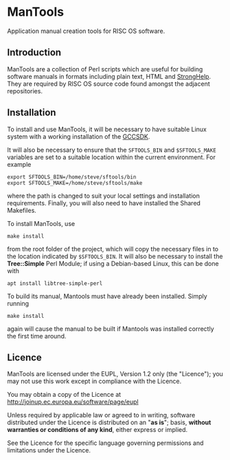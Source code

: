 ManTools
========

Application manual creation tools for RISC OS software.


Introduction
------------

ManTools are a collection of Perl scripts which are useful for building software manuals in formats including plain text, HTML and [StrongHelp](http://www.stronged.iconbar.com/fjg/). They are required by RISC OS source code found amongst the adjacent repositories.


Installation
------------

To install and use ManTools, it will be necessary to have suitable Linux system with a working installation of the [GCCSDK](http://www.riscos.info/index.php/GCCSDK).

It will also be necessary to ensure that the `SFTOOLS_BIN` and `$SFTOOLS_MAKE` variables are set to a suitable location within the current environment. For example

	export SFTOOLS_BIN=/home/steve/sftools/bin
	export SFTOOLS_MAKE=/home/steve/sftools/make

where the path is changed to suit your local settings and installation requirements. Finally, you will also need to have installed the Shared Makefiles.

To install ManTools, use

	make install

from the root folder of the project, which will copy the necessary files in to the location indicated by `$SFTOOLS_BIN`. It will also be necessary to install the **Tree::Simple** Perl Module; if using a Debian-based Linux, this can be done with

	apt install libtree-simple-perl

To build its manual, Mantools must have already been installed. Simply running

	make install

again will cause the manual to be built if Mantools was installed correctly the first time around.


Licence
-------

ManTools are licensed under the EUPL, Version 1.2 only (the "Licence"); you may not use this work except in compliance with the Licence.

You may obtain a copy of the Licence at <http://joinup.ec.europa.eu/software/page/eupl>

Unless required by applicable law or agreed to in writing, software distributed under the Licence is distributed on an "**as is**"; basis, **without warranties or conditions of any kind**, either express or implied.

See the Licence for the specific language governing permissions and limitations under the Licence.